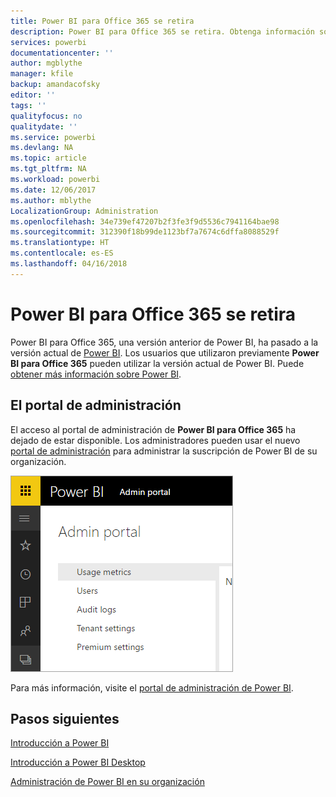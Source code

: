 ```yaml
---
title: Power BI para Office 365 se retira
description: Power BI para Office 365 se retira. Obtenga información sobre cómo usar y administrar la versión actual de Power BI.
services: powerbi
documentationcenter: ''
author: mgblythe
manager: kfile
backup: amandacofsky
editor: ''
tags: ''
qualityfocus: no
qualitydate: ''
ms.service: powerbi
ms.devlang: NA
ms.topic: article
ms.tgt_pltfrm: NA
ms.workload: powerbi
ms.date: 12/06/2017
ms.author: mblythe
LocalizationGroup: Administration
ms.openlocfilehash: 34e739ef47207b2f3fe3f9d5536c7941164bae98
ms.sourcegitcommit: 312390f18b99de1123bf7a7674c6dffa8088529f
ms.translationtype: HT
ms.contentlocale: es-ES
ms.lasthandoff: 04/16/2018
---
```

# <a name="power-bi-for-office-365-is-retired"></a>Power BI para Office 365 se retira
Power BI para Office 365, una versión anterior de Power BI, ha pasado a la versión actual de [Power BI](https://powerbi.microsoft.com). Los usuarios que utilizaron previamente **Power BI para Office 365** pueden utilizar la versión actual de Power BI. Puede [obtener más información sobre Power BI](service-get-started.md).

## <a name="the-admin-portal"></a>El portal de administración
El acceso al portal de administración de **Power BI para Office 365** ha dejado de estar disponible. Los administradores pueden usar el nuevo [portal de administración](https://app.powerbi.com/admin-portal) para administrar la suscripción de Power BI de su organización.

![](media/service-admin-o365portal-retired/powerbi-admin-landing-page.png)

Para más información, visite el [portal de administración de Power BI](service-admin-portal.md).

## <a name="next-steps"></a>Pasos siguientes
[Introducción a Power BI](service-get-started.md)

[Introducción a Power BI Desktop](desktop-getting-started.md)

[Administración de Power BI en su organización](service-admin-administering-power-bi-in-your-organization.md)
